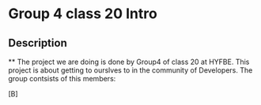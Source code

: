 # Group 4 class 20 Intro

## Description 
** The project we are doing is done by  Group4  of class 20 at HYFBE. This project is about getting to ourslves to in the community of Developers. The group contsists of this members:

[B]
